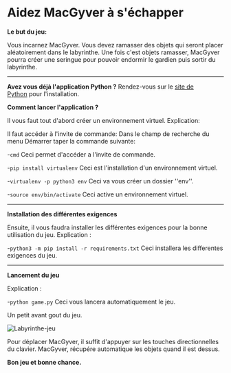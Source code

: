 # Aidez MacGyver à s'échapper

**Le but du jeu:**
 
Vous incarnez MacGyver. Vous devez ramasser des objets qui seront placer aléatoirement dans le labyrinthe. 
Une fois c'est objets ramasser, MacGyver pourra créer une seringue pour pouvoir endormir le gardien puis sortir 
du labyrinthe.

-----------------

**Avez vous déjà l'application Python ?**
Rendez-vous sur le [site de Python](https://www.python.org/) pour l'installation.

**Comment lancer l'application ?**

Il vous faut tout d'abord créer un environnement virtuel.
Explication:

Il faut accéder à l'invite de commande:
Dans le champ de recherche du menu Démarrer taper la commande suivante:

-`cmd`
Ceci permet d'accéder a l'invite de commande.

-`pip install virtualenv`
Ceci est l'installation d'un environnement virtuel.

-`virtualenv -p python3 env`
Ceci va vous créer un dossier ''env''.

-`source env/bin/activate`
Ceci active un environnement virtuel.

-----------------

**Installation des différentes exigences**


Ensuite, il vous faudra installer les différentes exigences pour la bonne utilisation du jeu.
Explication :

-`python3 -m pip install -r requirements.txt`
Ceci installera les differentes exigences du jeu.

-----------------

**Lancement du jeu**


Explication :

-`python game.py`
Ceci vous lancera automatiquement le jeu.

Un petit avant gout du jeu.

![Labyrinthe-jeu](https://user-images.githubusercontent.com/68595779/95330949-9196b380-08a9-11eb-924c-3754e6a555ea.png)

Pour déplacer MacGyver, il suffit d'appuyer sur les touches directionnelles du clavier.
MacGyver, récupére automatique les objets quand il est dessus.

**Bon jeu et bonne chance.**

